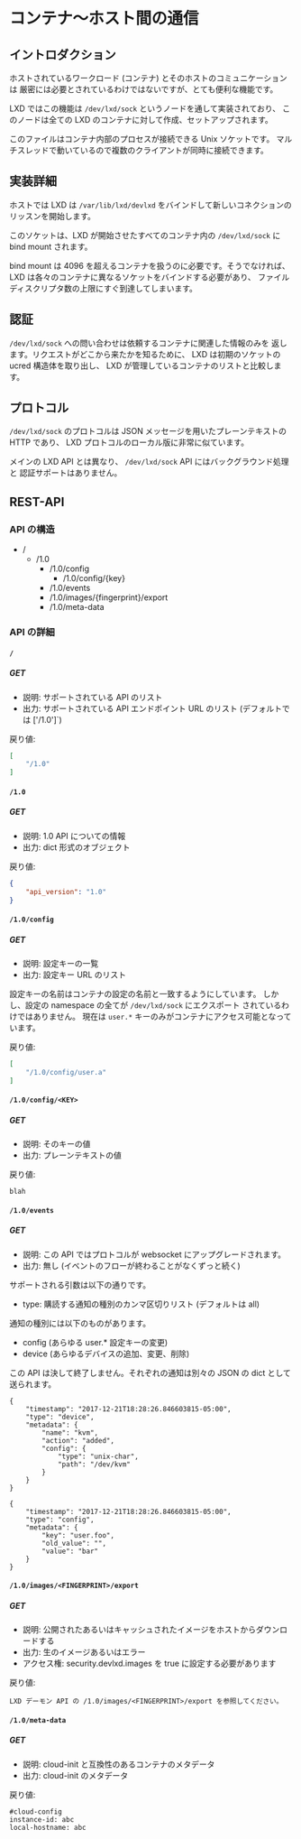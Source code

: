 # コンテナ〜ホスト間の通信 <!-- Communication between container and host -->
## イントロダクション <!-- Introduction -->
<!--
Communication between the hosted workload (container) and its host while
not strictly needed is a pretty useful feature.
-->
ホストされているワークロード (コンテナ) とそのホストのコミュニケーションは
厳密には必要とされているわけではないですが、とても便利な機能です。

<!--
In LXD, this feature is implemented through a `/dev/lxd/sock` node which is
created and setup for all LXD containers.
-->
LXD ではこの機能は `/dev/lxd/sock` というノードを通して実装されており、
このノードは全ての LXD のコンテナに対して作成、セットアップされます。

<!--
This file is a Unix socket which processes inside the container can
connect to. It's multi-threaded so multiple clients can be connected at the
same time.
-->
このファイルはコンテナ内部のプロセスが接続できる Unix ソケットです。
マルチスレッドで動いているので複数のクライアントが同時に接続できます。

## 実装詳細 <!-- Implementation details -->
<!--
LXD on the host binds `/var/lib/lxd/devlxd` and starts listening for new
connections on it.
-->
ホストでは LXD は `/var/lib/lxd/devlxd` をバインドして新しいコネクションの
リッスンを開始します。

<!--
This socket is then bind-mounted into every single container started by
LXD at `/dev/lxd/sock`.
-->
このソケットは、LXD が開始させたすべてのコンテナ内の `/dev/lxd/sock` に
bind mount されます。

<!--
The bind-mount is required so we can exceed 4096 containers, otherwise,
LXD would have to bind a different socket for every container, quickly
reaching the FD limit.
-->
bind mount は 4096 を超えるコンテナを扱うのに必要です。そうでなければ、
LXD は各々のコンテナに異なるソケットをバインドする必要があり、
ファイルディスクリプタ数の上限にすぐ到達してしまいます。

## 認証 <!-- Authentication -->
<!--
Queries on `/dev/lxd/sock` will only return information related to the
requesting container. To figure out where a request comes from, LXD will
extract the initial socket ucred and compare that to the list of
containers it manages.
-->
`/dev/lxd/sock` への問い合わせは依頼するコンテナに関連した情報のみを
返します。リクエストがどこから来たかを知るために、 LXD は初期のソケットの
ucred 構造体を取り出し、 LXD が管理しているコンテナのリストと比較します。

## プロトコル <!-- Protocol -->
<!--
The protocol on `/dev/lxd/sock` is plain-text HTTP with JSON messaging, so very
similar to the local version of the LXD protocol.
-->
`/dev/lxd/sock` のプロトコルは JSON メッセージを用いたプレーンテキストの
HTTP であり、 LXD プロトコルのローカル版に非常に似ています。

<!--
Unlike the main LXD API, there is no background operation and no
authentication support in the `/dev/lxd/sock` API.
-->
メインの LXD API とは異なり、 `/dev/lxd/sock` API にはバックグラウンド処理と
認証サポートはありません。

## REST-API
### API の構造 <!-- API structure -->
 * /
   * /1.0
     * /1.0/config
       * /1.0/config/{key}
     * /1.0/events
     * /1.0/images/{fingerprint}/export
     * /1.0/meta-data

### API の詳細 <!-- API details -->
#### `/`
##### GET
<!--
 * Description: List of supported APIs
 * Return: list of supported API endpoint URLs (by default `['/1.0']`)
-->
 * 説明: サポートされている API のリスト
 * 出力: サポートされている API エンドポイント URL のリスト (デフォルトでは ['/1.0']`)

<!--
Return value:
-->
戻り値:

```json
[
    "/1.0"
]
```
#### `/1.0`
##### GET
<!--
 * Description: Information about the 1.0 API
 * Return: dict
-->
 * 説明: 1.0 API についての情報
 * 出力: dict 形式のオブジェクト

<!--
Return value:
-->
戻り値:

```json
{
    "api_version": "1.0"
}
```
#### `/1.0/config`
##### GET
<!--
 * Description: List of configuration keys
 * Return: list of configuration keys URL
-->
 * 説明: 設定キーの一覧
 * 出力: 設定キー URL のリスト

<!--
Note that the configuration key names match those in the container
config, however not all configuration namespaces will be exported to
`/dev/lxd/sock`.
Currently only the `user.*` keys are accessible to the container.

At this time, there also aren't any container-writable namespace.
-->
設定キーの名前はコンテナの設定の名前と一致するようにしています。
しかし、設定の namespace の全てが `/dev/lxd/sock` にエクスポート
されているわけではありません。
現在は `user.*` キーのみがコンテナにアクセス可能となっています。

<!--
Return value:
-->
戻り値:

```json
[
    "/1.0/config/user.a"
]
```

#### `/1.0/config/<KEY>`
##### GET
<!--
 * Description: Value of that key
 * Return: Plain-text value
-->
 * 説明: そのキーの値
 * 出力: プレーンテキストの値

<!--
Return value:
-->
戻り値:

    blah

#### `/1.0/events`
##### GET
<!--
 * Description: websocket upgrade
 * Return: none (never ending flow of events)
-->
 * 説明: この API ではプロトコルが websocket にアップグレードされます。
 * 出力: 無し (イベントのフローが終わることがなくずっと続く)

<!--
Supported arguments are:

 * type: comma separated list of notifications to subscribe to (defaults to all)
-->
サポートされる引数は以下の通りです。

 * type: 購読する通知の種別のカンマ区切りリスト (デフォルトは all)

<!--
The notification types are:

 * config (changes to any of the user.\* config keys)
 * device (any device addition, change or removal)
-->
通知の種別には以下のものがあります。

 * config (あらゆる user.\* 設定キーの変更)
 * device (あらゆるデバイスの追加、変更、削除)


<!--
This never returns. Each notification is sent as a separate JSON dict:
-->
この API は決して終了しません。それぞれの通知は別々の JSON の dict として
送られます。

    {
        "timestamp": "2017-12-21T18:28:26.846603815-05:00",
        "type": "device",
        "metadata": {
            "name": "kvm",
            "action": "added",
            "config": {
                "type": "unix-char",
                "path": "/dev/kvm"
            }
        }
    }

    {
        "timestamp": "2017-12-21T18:28:26.846603815-05:00",
        "type": "config",
        "metadata": {
            "key": "user.foo",
            "old_value": "",
            "value": "bar"
        }
    }

#### `/1.0/images/<FINGERPRINT>/export`
##### GET
<!--
 * Description: Download a public/cached image from the host
 * Return: raw image or error
 * Access: Requires security.devlxd.images set to true
-->
 * 説明: 公開されたあるいはキャッシュされたイメージをホストからダウンロードする
 * 出力: 生のイメージあるいはエラー
 * アクセス権: security.devlxd.images を true に設定する必要があります

<!--
Return value:
-->
戻り値:

<!--
    See /1.0/images/<FINGERPRINT>/export in the daemon API.
-->
    LXD デーモン API の /1.0/images/<FINGERPRINT>/export を参照してください。


#### `/1.0/meta-data`
##### GET
<!--
 * Description: Container meta-data compatible with cloud-init
 * Return: cloud-init meta-data
-->
 * 説明: cloud-init と互換性のあるコンテナのメタデータ
 * 出力: cloud-init のメタデータ

<!--
Return value:
-->
戻り値:

    #cloud-config
    instance-id: abc
    local-hostname: abc
